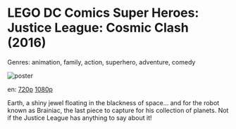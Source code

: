 # LEGO DC Comics Super Heroes: Justice League: Cosmic Clash (2016)

Genres: animation, family, action, superhero, adventure, comedy

![poster](http://image.tmdb.org/t/p/w500/oBYcBn78CbM1doy3KF9An0soEAY.jpg)

en:
  [720p](magnet:?xt=urn:btih:24B782040FE5C28726B35F64EB98ECF471867FE9&tr=udp://glotorrents.pw:6969/announce&tr=udp://tracker.opentrackr.org:1337/announce&tr=udp://torrent.gresille.org:80/announce&tr=udp://tracker.openbittorrent.com:80&tr=udp://tracker.coppersurfer.tk:6969&tr=udp://tracker.leechers-paradise.org:6969&tr=udp://p4p.arenabg.ch:1337&tr=udp://tracker.internetwarriors.net:1337)
  [1080p](magnet:?xt=urn:btih:027C48EE1E8D2ECF2095FA4E4DB129761AAC45DE&tr=udp://glotorrents.pw:6969/announce&tr=udp://tracker.opentrackr.org:1337/announce&tr=udp://torrent.gresille.org:80/announce&tr=udp://tracker.openbittorrent.com:80&tr=udp://tracker.coppersurfer.tk:6969&tr=udp://tracker.leechers-paradise.org:6969&tr=udp://p4p.arenabg.ch:1337&tr=udp://tracker.internetwarriors.net:1337)
  


Earth, a shiny jewel floating in the blackness of space... and for the robot known as Brainiac, the last piece to capture for his collection of planets. Not if the Justice League has anything to say about it!